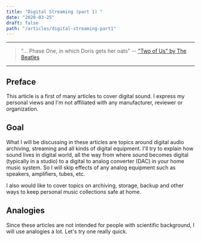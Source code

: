 ```yaml
---
title: "Digital Streaming (part 1) "
date: "2020-03-25"
draft: false
path: "/articles/digital-streaming-part1"
---
```


---
> "... Phase One, in which Doris gets her oats"
> -- ["Two of Us" by The Beatles](https://simple.wikipedia.org/wiki/Two_of_Us_(The_Beatles_song))
---

## Preface

This article is a first of many articles to cover digital sound. I express my personal views and I'm not affiliated with any manufacturer, reviewer or organization.

## Goal

What I will be discussing in these articles are topics around digital audio archiving, streaming and all kinds of digital equipment. I'll try to explain how sound lives in digital world, all the way from where sound becomes digital (typically in a studio) to a digital to analog converter (DAC) in your home music system. So I will skip effects of any analog equipment such as speakers, amplifiers, tubes, etc.

I also would like to cover topics on archiving, storage, backup and other ways to keep personal music collections safe at home.

## Analogies

Since these articles are not intended for people with scientific background, I will use analogies a lot. Let's try one really quick.


